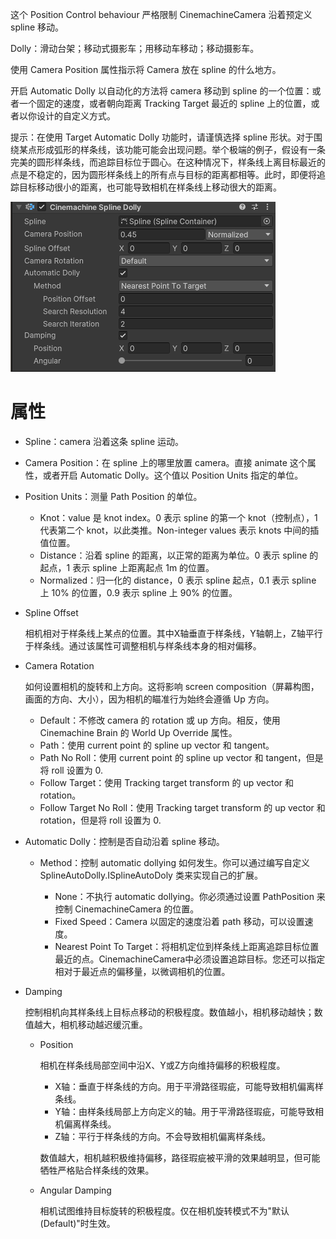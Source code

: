 这个 Position Control behaviour 严格限制 CinemachineCamera 沿着预定义 spline 移动。

Dolly：滑动台架；移动式摄影车；用移动车移动；移动摄影车。

使用 Camera Position 属性指示将 Camera 放在 spline 的什么地方。

开启 Automatic Dolly 以自动化的方法将 camera 移动到 spline 的一个位置：或者一个固定的速度，或者朝向距离 Tracking Target 最近的 spline 上的位置，或者以你设计的自定义方式。

提示：在使用 Target Automatic Dolly 功能时，请谨慎选择 spline 形状。对于围绕某点形成弧形的样条线，该功能可能会出现问题。举个极端的例子，假设有一条完美的圆形样条线，而追踪目标位于圆心。在这种情况下，样条线上离目标最近的点是不稳定的，因为圆形样条线上的所有点与目标的距离都相等。此时，即便将追踪目标移动很小的距离，也可能导致相机在样条线上移动很大的距离。

![SplineDollyInspector](../../Images/SplineDollyInspector.png)

# 属性

- Spline：camera 沿着这条 spline 运动。
- Camera Position：在 spline 上的哪里放置 camera。直接 animate 这个属性，或者开启 Automatic Dolly。这个值以 Position Units 指定的单位。
- Position Units：测量 Path Position 的单位。

  - Knot：value 是 knot index。0 表示 spline 的第一个 knot（控制点），1 代表第二个 knot，以此类推。Non-integer values 表示 knots 中间的插值位置。
  - Distance：沿着 spline 的距离，以正常的距离为单位。0 表示 spline 的起点，1 表示 spline 上距离起点 1m 的位置。
  - Normalized：归一化的 distance，0 表示 spline 起点，0.1 表示 spline 上 10% 的位置，0.9 表示 spline 上 90% 的位置。

- Spline Offset

  相机相对于样条线上某点的位置。其中X轴垂直于样条线，Y轴朝上，Z轴平行于样条线。通过该属性可调整相机与样条线本身的相对偏移。

- Camera Rotation

  如何设置相机的旋转和上方向。这将影响 screen composition（屏幕构图，画面的方向、大小），因为相机的瞄准行为始终会遵循 Up 方向。

  - Default：不修改 camera 的 rotation 或 up 方向。相反，使用 Cinemachine Brain 的 World Up Override 属性。
  - Path：使用 current point 的 spline up vector 和 tangent。
  - Path No Roll：使用 current point 的 spline up vector 和 tangent，但是将 roll 设置为 0.
  - Follow Target：使用 Tracking target transform 的 up vector 和 rotation。
  - Follow Target No Roll：使用 Tracking target transform 的 up vector 和 rotation，但是将 roll 设置为 0.

- Automatic Dolly：控制是否自动沿着 spline 移动。

  - Method：控制 automatic dollying 如何发生。你可以通过编写自定义 SplineAutoDolly.ISplineAutoDoly 类来实现自己的扩展。

    - None：不执行 automatic dollying。你必须通过设置 PathPosition 来控制 CinemachineCamera 的位置。
    - Fixed Speed：Camera 以固定的速度沿着 path 移动，可以设置速度。
    - Nearest Point To Target：将相机定位到样条线上距离追踪目标位置最近的点。CinemachineCamera中必须设置追踪目标。您还可以指定相对于最近点的偏移量，以微调相机的位置。

- Damping

  控制相机向其样条线上目标点移动的积极程度。数值越小，相机移动越快；数值越大，相机移动越迟缓沉重。

  - Position

    相机在样条线局部空间中沿X、Y或Z方向维持偏移的积极程度。  

    - X轴：垂直于样条线的方向。用于平滑路径瑕疵，可能导致相机偏离样条线。  
    - Y轴：由样条线局部上方向定义的轴。用于平滑路径瑕疵，可能导致相机偏离样条线。  
    - Z轴：平行于样条线的方向。不会导致相机偏离样条线。  

    数值越大，相机越积极维持偏移，路径瑕疵被平滑的效果越明显，但可能牺牲严格贴合样条线的效果。

  - Angular Damping

    相机试图维持目标旋转的积极程度。仅在相机旋转模式不为"默认(Default)"时生效。

